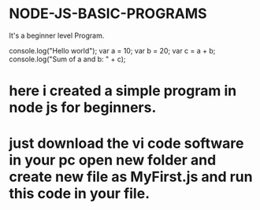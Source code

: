# NODE-JS-BASIC-PROGRAMS
It's a beginner level Program.

console.log("Hello world");
var a = 10;
var b = 20;
var c = a + b;
console.log("Sum of a and b: " + c);

# here i created a simple program in node js for beginners. 
# just download the vi code software in your pc open new folder and create new file as MyFirst.js and run this code in your file.
